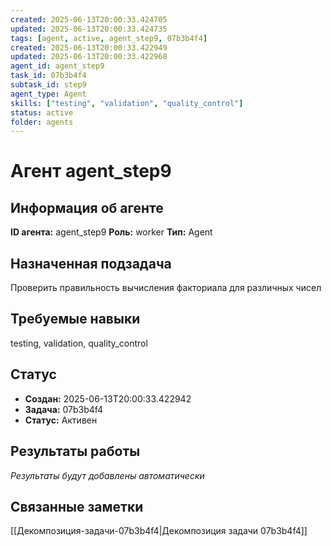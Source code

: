 ```yaml
---
created: 2025-06-13T20:00:33.424705
updated: 2025-06-13T20:00:33.424735
tags: [agent, active, agent_step9, 07b3b4f4]
created: 2025-06-13T20:00:33.422949
updated: 2025-06-13T20:00:33.422968
agent_id: agent_step9
task_id: 07b3b4f4
subtask_id: step9
agent_type: Agent
skills: ["testing", "validation", "quality_control"]
status: active
folder: agents
---
```


# Агент agent_step9

## Информация об агенте

**ID агента:** agent_step9
**Роль:** worker
**Тип:** Agent

## Назначенная подзадача
Проверить правильность вычисления факториала для различных чисел

## Требуемые навыки
testing, validation, quality_control

## Статус
- **Создан:** 2025-06-13T20:00:33.422942
- **Задача:** 07b3b4f4
- **Статус:** Активен

## Результаты работы
*Результаты будут добавлены автоматически*

## Связанные заметки

[[Декомпозиция-задачи-07b3b4f4|Декомпозиция задачи 07b3b4f4]]